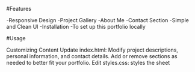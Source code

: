 #Features

-Responsive Design
-Project Gallery
-About Me
-Contact Section
-Simple and Clean UI
-Installation
-To set up this portfolio locally

#Usage

Customizing Content
Update index.html:
Modify project descriptions, personal information, and contact details.
Add or remove sections as needed to better fit your portfolio.
Edit styles.css:
styles the sheet



